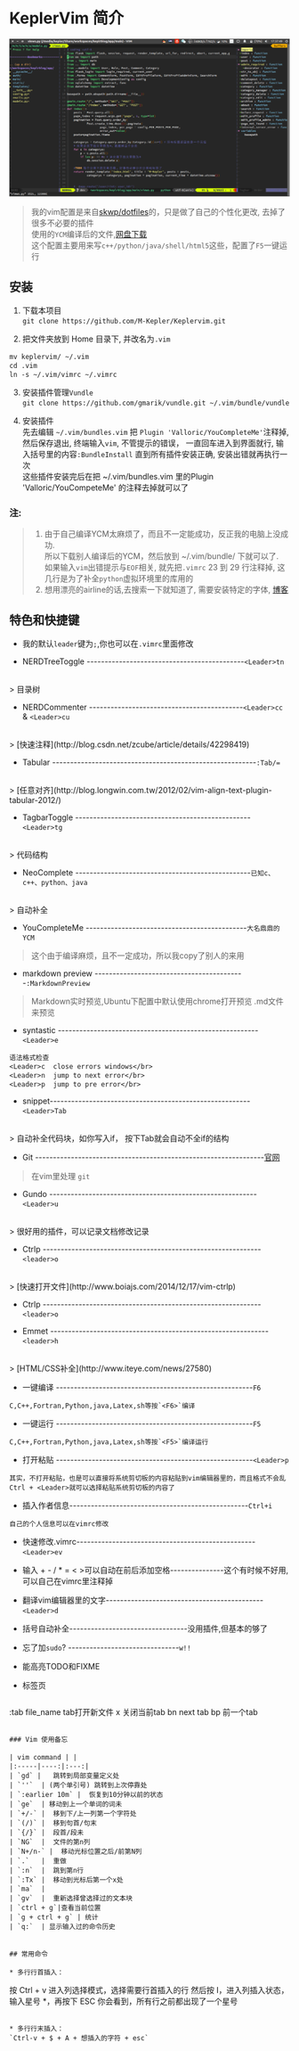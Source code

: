 # KeplerVim 简介

![preview](./preview.png)


> 我的vim配置是来自[skwp/dotfiles](https://github.com/skwp/dotfiles)的，只是做了自己的个性化更改,
> 去掉了很多不必要的插件   
> 使用的````YCM````编译后的文件,[网盘下载](https://pan.baidu.com/s/1jHOquKe)  
> 这个配置主要用来写````c++/python/java/shell/html5````这些，配置了````F5````一键运行


## 安装

1. 下载本项目
</br>`git clone https://github.com/M-Kepler/Keplervim.git`

2. 把文件夹放到 Home 目录下, 并改名为`.vim`
```
mv keplervim/ ~/.vim
cd .vim
ln -s ~/.vim/vimrc ~/.vimrc
```

3. 安装插件管理```Vundle```
</br>`git clone https://github.com/gmarik/vundle.git ~/.vim/bundle/vundle`

4. 安装插件  
先去编辑 ```~/.vim/bundles.vim``` 把 ```Plugin 'Valloric/YouCompleteMe'```注释掉, 然后保存退出, 终端输入`vim`, 不管提示的错误，
一直回车进入到界面就行, 输入括号里的内容```:BundleInstall``` 直到所有插件安装正确, 安装出错就再执行一次  
这些插件安装完后在把 ~/.vim/bundles.vim 里的Plugin 'Valloric/YouCompeteMe' 的注释去掉就可以了

### 注:
> 1. 由于自己编译YCM太麻烦了，而且不一定能成功，反正我的电脑上没成功.  
> 所以下载别人编译后的YCM，然后放到 ~/.vim/bundle/ 下就可以了.  
> 如果输入```vim```出错提示与```EOF```相关, 就先把```.vimrc``` 23 到 29 行注释掉, 这几行是为了补全```python```虚拟环境里的库用的
> 2. 想用漂亮的airline的话,去搜索一下就知道了, 需要安装特定的字体, [博客](http://blog.csdn.net/the_victory/article/details/50638810)

## 特色和快捷键

* 我的默认```leader```键为` ; `,你也可以在`.vimrc`里面修改

* NERDTreeToggle --------------------------------------------`<Leader>tn`
</br>
> 目录树

* NERDCommenter -------------------------------------------`<Leader>cc` & `<Leader>cu`
</br>
> [快速注释](http://blog.csdn.net/zcube/article/details/42298419)

* Tabular ---------------------------------------------------------`:Tab/=`
</br>
> [任意对齐](http://blog.longwin.com.tw/2012/02/vim-align-text-plugin-tabular-2012/)

* TagbarToggle -------------------------------------------------`<Leader>tg`
</br>
> 代码结构

* NeoComplete -------------------------------------------------`已知c、c++、python、java`
</br>
> 自动补全

* YouCompleteMe ---------------------------------------------`大名鼎鼎的YCM`
> 这个由于编译麻烦，且不一定成功，所以我copy了别人的来用

* markdown preview ------------------------------------------`:MarkdownPreview`
> Markdown实时预览,Ubuntu下配置中默认使用chrome打开预览 .md文件来预览

* syntastic --------------------------------------------------------`<Leader>e`
```
语法格式检查
<Leader>c  close errors windows</br>
<Leader>n  jump to next error</br>
<Leader>p  jump to pre error</br>
```

* snippet--------------------------------------------------------`<Leader>Tab`
</br>
> 自动补全代码块，如你写入if， 按下<leader>Tab就会自动不全if的结构

* Git ----------------------------------------------------------------[官网](https://github.com/tpope/vim-fugitive)
> 在vim里处理 ```git```

* Gundo ----------------------------------------------------------`<Leader>u`
</br>
> 很好用的插件，可以记录文档修改记录

* Ctrlp -------------------------------------------------------------`<leader>o`
</br>
> [快速打开文件](http://www.boiajs.com/2014/12/17/vim-ctrlp)

* Ctrlp -------------------------------------------------------------`<leader>o`

* Emmet -------------------------------------------------------------`<leader>h`
 </br>
 > [HTML/CSS补全](http://www.iteye.com/news/27580)

* 一键编译 -------------------------------------------------------`F6`
```
C,C++,Fortran,Python,java,Latex,sh等按`<F6>`编译
```

* 一键运行 -------------------------------------------------------`F5`
```
C,C++,Fortran,Python,java,Latex,sh等按`<F5>`编译运行
```

* 打开粘贴 -------------------------------------------------------`<Leader>p`
```
其实，不打开粘贴，也是可以直接将系统剪切板的内容粘贴到vim编辑器里的，而且格式不会乱
Ctrl + <Leader>就可以选择粘贴系统剪切板的内容了
```

* 插入作者信息--------------------------------------------------`Ctrl+i`
```
自己的个人信息可以在vimrc修改
```

* 快速修改.vimrc--------------------------------------------------`<Leader>ev`


* 输入 + - / * =  < >可以自动在前后添加空格---------------这个有时候不好用,可以自己在vimrc里注释掉  


* 翻译vim编辑器里的文字--------------------------------------------`<Leader>d`   

* 括号自动补全---------------------------------没用插件,但基本的够了   

* 忘了加```sudo```? -------------------------------```w!!```

* 能高亮TODO和FIXME   


* 标签页  
> ```
:tab file_name tab打开新文件
<Leader>x 关闭当前tab
<Leader>bn next tab
<Leader>bp 前一个tab
```

### Vim 使用备忘

| vim command | |
|:-----|----:|:---:|
| `gd` |   跳转到局部变量定义处
| `''`  | (两个单引号) 跳转到上次停靠处
| `:earlier 10m` |  恢复到10分钟以前的状态
| `ge`  | 移动到上一个单词的词未
| `+/-` |  移到下/上一列第一个字符处
| `(/)` |  移到句首/句末
| `{/}` |  段首/段未
| `NG`  |  文件的第n列
| `N+/n-` |  移动光标位置之后/前第N列
| `.`   |  重做
| `:n`  |  跳到第n行
| `:Tx`	|  移动到光标后第一个x处
| `ma`  |
| `gv`  |  重新选择曾选择过的文本块
| `ctrl + g`|查看当前位置
| `g + ctrl + g` | 统计
| `q:`  | 显示输入过的命令历史


## 常用命令

* 多行行首插入：   

```
按 Ctrl + v 进入列选择模式，选择需要行首插入的行
然后按 I，进入列插入状态，
输入星号 *，再按下 ESC
你会看到，所有行之前都出现了一个星号
```

* 多行行末插入：   
`Ctrl-v + $ + A + 想插入的字符 + esc`



